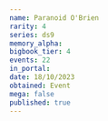 ```yaml
---
name: Paranoid O'Brien
rarity: 4
series: ds9
memory_alpha:
bigbook_tier: 4
events: 22
in_portal:
date: 18/10/2023
obtained: Event
mega: false
published: true
---
```



